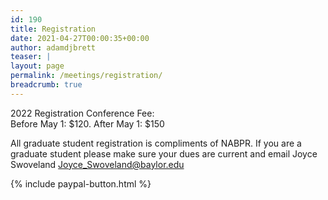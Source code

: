 ```yaml
---
id: 190
title: Registration
date: 2021-04-27T00:00:35+00:00
author: adamdjbrett
teaser: |
layout: page
permalink: /meetings/registration/
breadcrumb: true
---
```

2022 Registration Conference Fee:  
Before May 1: $120.  After May 1: $150

All graduate student registration is compliments of NABPR. If you are a graduate student please make sure your dues are current and email Joyce Swoveland  <Joyce_Swoveland@baylor.edu>


{% include paypal-button.html %}
